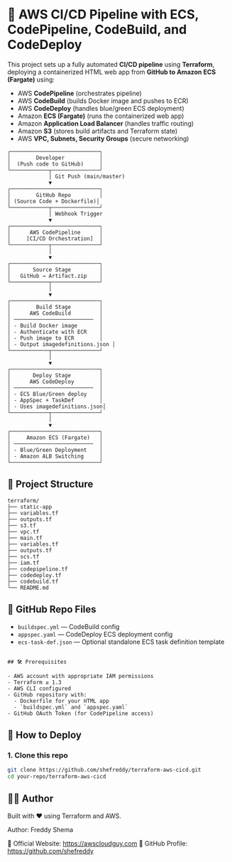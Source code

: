 # 🚀 AWS CI/CD Pipeline with ECS, CodePipeline, CodeBuild, and CodeDeploy

This project sets up a fully automated **CI/CD pipeline** using **Terraform**, deploying a containerized HTML web app from **GitHub to Amazon ECS (Fargate)** using:

- AWS **CodePipeline** (orchestrates pipeline)
- AWS **CodeBuild** (builds Docker image and pushes to ECR)
- AWS **CodeDeploy** (handles blue/green ECS deployment)
- Amazon **ECS (Fargate)** (runs the containerized web app)
- Amazon **Application Load Balancer** (handles traffic routing)
- Amazon **S3** (stores build artifacts and Terraform state)
- AWS **VPC, Subnets, Security Groups** (secure networking)

```
┌────────────────────────────┐
│        Developer           │
│  (Push code to GitHub)     │
└────────────┬───────────────┘
             │ Git Push (main/master)
             ▼
┌────────────────────────────┐
│        GitHub Repo         │
│ (Source Code + Dockerfile)│
└────────────┬───────────────┘
             │ Webhook Trigger
             ▼
┌────────────────────────────┐
│      AWS CodePipeline      │
│     [CI/CD Orchestration]  │
└────────────┬───────────────┘
             │
             ▼
┌────────────────────────────┐
│       Source Stage         │
│   GitHub → Artifact.zip    │
└────────────┬───────────────┘
             │
             ▼
┌────────────────────────────┐
│        Build Stage         │
│      AWS CodeBuild         │
│ ─────────────────────────  │
│ - Build Docker image       │
│ - Authenticate with ECR    │
│ - Push image to ECR        │
│ - Output imagedefinitions.json │
└────────────┬───────────────┘
             │
             ▼
┌────────────────────────────┐
│       Deploy Stage         │
│      AWS CodeDeploy        │
│ ─────────────────────────  │
│ - ECS Blue/Green deploy    │
│ - AppSpec + TaskDef        │
│ - Uses imagedefinitions.json│
└────────────┬───────────────┘
             │
             ▼
┌────────────────────────────┐
│     Amazon ECS (Fargate)   │
│ ─────────────────────────  │
│ - Blue/Green Deployment    │
│ - Amazon ALB Switching     │
└────────────────────────────┘
```

## 📁 Project Structure
```
terraform/
├── static-app                  
├── variables.tf                   
├── outputs.tf               
├── s3.tf          
├── vpc.tf
├── main.tf                  
├── variables.tf                   
├── outputs.tf               
├── scs.tf
├── iam.tf                  
├── codepipeline.tf                   
├── codedeploy.tf               
├── codebuild.tf          
└── README.md   
```


## 📂 GitHub Repo Files

- `buildspec.yml` — CodeBuild config
- `appspec.yaml` — CodeDeploy ECS deployment config
- `ecs-task-def.json` — Optional standalone ECS task definition template

```

## 🛠 Prerequisites

- AWS account with appropriate IAM permissions
- Terraform ≥ 1.3
- AWS CLI configured
- GitHub repository with:
  - Dockerfile for your HTML app
  - `buildspec.yml` and `appspec.yaml`
- GitHub OAuth Token (for CodePipeline access)

```

## 🚀 How to Deploy

### 1. Clone this repo

```bash
git clone https://github.com/shefreddy/terraform-aws-cicd.git
cd your-repo/terraform-aws-cicd
```

## 👨‍💻 Author

Built with ❤️ using Terraform and AWS.

Author: Freddy Shema

📌 Official Website: https://awscloudguy.com
📌 GitHub Profile: https://github.com/shefreddy

